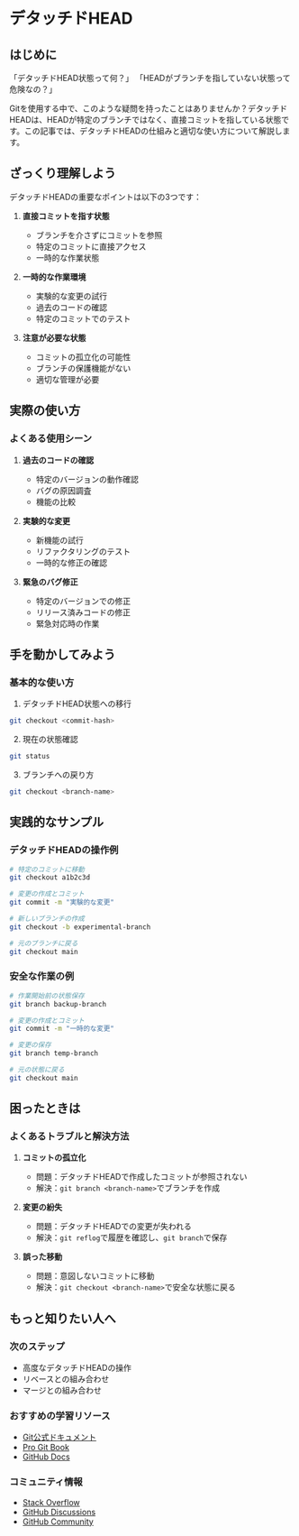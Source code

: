 # デタッチドHEAD

## はじめに

「デタッチドHEAD状態って何？」
「HEADがブランチを指していない状態って危険なの？」

Gitを使用する中で、このような疑問を持ったことはありませんか？デタッチドHEADは、HEADが特定のブランチではなく、直接コミットを指している状態です。この記事では、デタッチドHEADの仕組みと適切な使い方について解説します。

## ざっくり理解しよう

デタッチドHEADの重要なポイントは以下の3つです：

1. **直接コミットを指す状態**
   - ブランチを介さずにコミットを参照
   - 特定のコミットに直接アクセス
   - 一時的な作業状態

2. **一時的な作業環境**
   - 実験的な変更の試行
   - 過去のコードの確認
   - 特定のコミットでのテスト

3. **注意が必要な状態**
   - コミットの孤立化の可能性
   - ブランチの保護機能がない
   - 適切な管理が必要

## 実際の使い方

### よくある使用シーン

1. **過去のコードの確認**
   - 特定のバージョンの動作確認
   - バグの原因調査
   - 機能の比較

2. **実験的な変更**
   - 新機能の試行
   - リファクタリングのテスト
   - 一時的な修正の確認

3. **緊急のバグ修正**
   - 特定のバージョンでの修正
   - リリース済みコードの修正
   - 緊急対応時の作業

## 手を動かしてみよう

### 基本的な使い方

1. デタッチドHEAD状態への移行
```bash
git checkout <commit-hash>
```

2. 現在の状態確認
```bash
git status
```

3. ブランチへの戻り方
```bash
git checkout <branch-name>
```

## 実践的なサンプル

### デタッチドHEADの操作例

```bash
# 特定のコミットに移動
git checkout a1b2c3d

# 変更の作成とコミット
git commit -m "実験的な変更"

# 新しいブランチの作成
git checkout -b experimental-branch

# 元のブランチに戻る
git checkout main
```

### 安全な作業の例

```bash
# 作業開始前の状態保存
git branch backup-branch

# 変更の作成とコミット
git commit -m "一時的な変更"

# 変更の保存
git branch temp-branch

# 元の状態に戻る
git checkout main
```

## 困ったときは

### よくあるトラブルと解決方法

1. **コミットの孤立化**
   - 問題：デタッチドHEADで作成したコミットが参照されない
   - 解決：`git branch <branch-name>`でブランチを作成

2. **変更の紛失**
   - 問題：デタッチドHEADでの変更が失われる
   - 解決：`git reflog`で履歴を確認し、`git branch`で保存

3. **誤った移動**
   - 問題：意図しないコミットに移動
   - 解決：`git checkout <branch-name>`で安全な状態に戻る

## もっと知りたい人へ

### 次のステップ

- 高度なデタッチドHEADの操作
- リベースとの組み合わせ
- マージとの組み合わせ

### おすすめの学習リソース

- [Git公式ドキュメント](https://git-scm.com/doc)
- [Pro Git Book](https://git-scm.com/book/ja/v2)
- [GitHub Docs](https://docs.github.com/ja)

### コミュニティ情報

- [Stack Overflow](https://stackoverflow.com/questions/tagged/git)
- [GitHub Discussions](https://github.com/git/git/discussions)
- [GitHub Community](https://github.community/)
